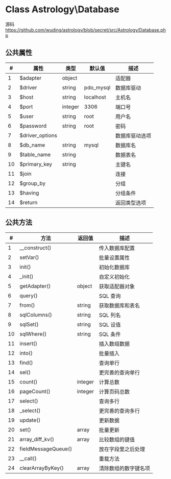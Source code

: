 # Class Astrology\Database



源码 https://github.com/wuding/astrology/blob/secret/src/Astrology/Database.php



## 公共属性

| #    | 属性            | 类型    | 默认值    | 描述           |
| ---- | --------------- | ------- | --------- | -------------- |
| 1    | $adapter        | object  |           | 适配器         |
| 2    | $driver         | string  | pdo_mysql | 数据库驱动     |
| 3    | $host           | string  | localhost | 主机名         |
| 4    | $port           | integer | 3306      | 端口号         |
| 5    | $user           | string  | root      | 用户名         |
| 6    | $password       | string  | root      | 密码           |
| 7    | $driver_options |         |           | 数据库驱动选项 |
| 8    | $db_name        | string  | mysql     | 数据库名       |
| 9    | $table_name     | string  |           | 数据表名       |
| 10   | $primary_key    | string  |           | 主键名         |
| 11   | $join           |         |           | 连接           |
| 12   | $group_by       |         |           | 分组           |
| 13   | $having         |         |           | 分组条件       |
| 14   | $return         |         |           | 返回类型选项   |



## 公共方法

| #    | 方法                | 返回值  | 描述                 |
| ---- | ------------------- | ------- | -------------------- |
| 1    | __construct()       |         | 传入数据库配置       |
| 2    | setVar()            |         | 批量设置属性         |
| 3    | init()              |         | 初始化数据库         |
| 4    | _init()             |         | 自定义初始化         |
| 5    | getAdapter()        | object  | 获取适配器对象       |
| 6    | query()             |         | SQL 查询             |
| 7    | from()              | string  | 获取数据库和表名     |
| 8    | sqlColumns()        | string  | SQL 列名             |
| 9    | sqlSet()            | string  | SQL 设值             |
| 10   | sqlWhere()          | string  | SQL 条件             |
| 11   | insert()            |         | 插入数组数据         |
| 12   | into()              |         | 批量插入             |
| 13   | find()              |         | 查询单行             |
| 14   | sel()               |         | 更完善的查询单行     |
| 15   | count()             | integer | 计算总数             |
| 16   | pageCount()         | integer | 计算页码总数         |
| 17   | select()            |         | 查询多行             |
| 18   | _select()           |         | 更完善的查询多行     |
| 19   | update()            |         | 更新数据             |
| 20   | set()               | array   | 批量更新             |
| 21   | array_diff_kv()     | array   | 比较数组的键值       |
| 22   | fieldMessageQueue() |         | 放在字段里之后处理   |
| 23   | __call()            |         | 重载方法             |
| 24   | clearArrayByKey()   | array   | 清除数组的数字键名项 |

